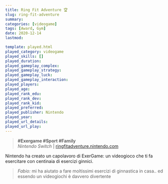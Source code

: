 ```yaml
---
title: Ring Fit Adventure 🏆
slug: ring-fit-adventure
summary: 
categories: [videogame]
tags: [Award, Gym]
date: 2020-12-14
lastmod: 

template: played.html
played_category: videogame
played_skills: []
played_duration: 
played_gameplay_complex: 
played_gameplay_strategy: 
played_gameplay_luck: 
played_gameplay_interaction: 
played_players: 
played_age: 
played_rank_edu: 
played_rank_dev: 
played_rank_kid: 
played_preferred: 
played_publisher: Nintendo
played_year: 
played_url_details: 
played_url_play: 
---
```


> **#Exergame #Sport #Family**  
> *Nintendo Switch* | [ringfitadventure.nintendo.com](https://ringfitadventure.nintendo.com/)   

Nintendo ha creato un capolavoro di ExerGame: un videogioco che ti fa esercitare con centinaia di esercizi ginnici.

> *Fabio:*
> mi ha aiutato a fare moltissimi esercizi di ginnastica in casa.. ed essendo un videogiochi è davvero divertente


